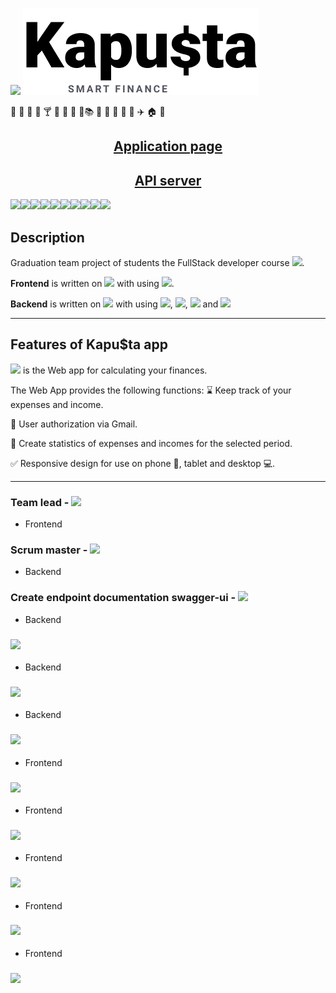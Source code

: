 
![](https://cdn-icons.flaticon.com/png/128/3639/premium/3639404.png?token=exp=1644439860~hmac=45753d5359f7cd193c60cf83487874df) ![](https://raw.githubusercontent.com/Evgeniya-star-35/finally-react/main/src/images/title.png)

:cake: :fork_and_knife: :pizza: :hamburger: :cocktail: :book: :palm_tree: :gift: :pill::books: :bicyclist: :car: :art: :necktie: :train: :airplane: :house: :hotel:

<h2 align="center"><a  href="https://finally-react-project.netlify.app/">Application page </a></h2>
<h2 align="center"><a  href="https://finally-node.herokuapp.com/api-docs/#/">API server</a></h2>

<img src="https://img.shields.io/badge/React-%5E17.0.2-%2333E0FF"/><img src="https://img.shields.io/badge/Redux-%5E4.1.0-%236944E7"/><img src="https://img.shields.io/badge/Css-Modules-%23EC83D4"/><img src="https://img.shields.io/badge/JavaScript-ES8-aqua"/><img src="https://img.shields.io/badge/-Nodejs-brightgreen"/><img src="https://img.shields.io/badge/-nodemailer-%2344ACE7"/><img src="https://img.shields.io/badge/-swagger--ui--express-%2338FF50"/><img src="https://img.shields.io/badge/-Cloudinary-%234B64F2"/><img src="https://img.shields.io/badge/-MongoDB-green"/><img src="https://img.shields.io/badge/-GitHub-black"/>



## Description

Graduation team project of students the FullStack developer course
[<img src="https://img.shields.io/badge/Go-IT-orange" />](https://goit.ua/).

<b>Frontend</b> is written on
[<img src="https://img.shields.io/badge/-React-%2333E0FF"/>](https://reactjs.org/)
with using
[<img src="https://img.shields.io/badge/-Redux-%236944E7"/>](https://redux.js.org/).

<b>Backend</b> is written on
[<img src="https://img.shields.io/badge/-Nodejs-brightgreen"/>](https://nodejs.org/uk/)
with using
[<img src="https://img.shields.io/badge/-nodemailer-%2344ACE7"/>](https://nodemailer.com/about/),
[<img src="https://img.shields.io/badge/-swagger--ui--express-%2338FF50"/>](https://swagger.io/),
[<img src="https://img.shields.io/badge/-Cloudinary-%234B64F2"/>](https://cloudinary.com/)
and
[<img src="https://img.shields.io/badge/-MongoDB-green"/>](https://www.mongodb.com/)

________
## Features of Kapu$ta app
 [<img src="https://img.shields.io/badge/-Kapysta-green"/>](https://finally-react-project.netlify.app/) is the Web app for calculating your finances.

The Web App provides the following functions:
:hourglass: Keep track of your expenses and income.

:email: User authorization via Gmail.

:date: Create statistics of expenses and incomes for the selected period.

:white_check_mark: Responsive design for use on phone :iphone:, tablet and desktop :computer:.


_______________

 ### Team lead - [<img src="https://img.shields.io/badge/-Evgeniya Bayda-orange "/>](https://github.com/Evgeniya-star-35/) 
 * Frontend
### Scrum master - [<img src="https://img.shields.io/badge/-Petro Davydov-black "/>](https://github.com/petroDavydov/) 
* Backend

### Create endpoint documentation swagger-ui - [<img src="https://img.shields.io/badge/-Nikolai Grebenyuk-blue "/>](https://github.com/Nikolayhous/)
* Backend

###  [<img src="https://img.shields.io/badge/-Kovalenko Anna-red"/>](https://github.com/Kovganna/)
* Backend
###  [<img src="https://img.shields.io/badge/-Vlad Gonchar-violet"/>](https://github.com/EclipsoZhuk/)

* Backend
### [<img src="https://img.shields.io/badge/-Jane Babina-yellow "/>](https://github.com/Kelenella/)
* Frontend

###  [<img src="https://img.shields.io/badge/-Tatiana Blizniukova-green "/>](https://github.com/Tatiana37/)
* Frontend
###  [<img src="https://img.shields.io/badge/-Tanya Melnyk-blue"/>](https://github.com/tanyamelnyk19/)
* Frontend
### [<img src="https://img.shields.io/badge/-Mariia Melychyn-pink "/>](https://github.com/MariiaMelychyn/)
* Frontend

### [<img src="https://img.shields.io/badge/-Marta Pryiom-brown "/>](https://github.com/marta-pryiom/)
* Frontend

### [<img src="https://img.shields.io/badge/-Oksana Petryshyn-gray "/>](https://github.com/Oksana07/)




